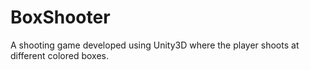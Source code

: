 # BoxShooter
A shooting game developed using Unity3D where the player shoots at different colored boxes. 
